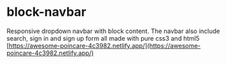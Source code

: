 # block-navbar
Responsive dropdown navbar with block content. The navbar also include search, sign in and sign up form all made with pure css3 and html5</br>
[https://awesome-poincare-4c3982.netlify.app/](https://awesome-poincare-4c3982.netlify.app/)
